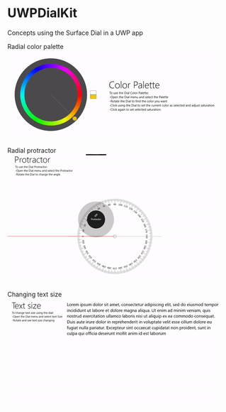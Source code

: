 # UWPDialKit

Concepts using the Surface Dial in a UWP app

Radial color palette
![ScreenCap](GitAssets/palette.gif)

Radial protractor
![ScreenCap](GitAssets/protractor.gif)

Changing text size
![ScreenCap](GitAssets/text_size.gif)
